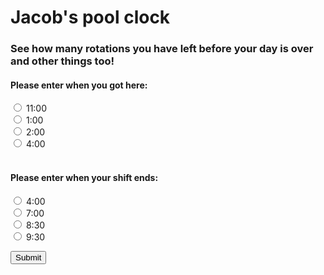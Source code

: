 <h1>Jacob's pool clock </h1>
<h3>See how many rotations you have left before your day is over and other things too!</h3>
<h4> Please enter when you got here: </h4>
<input type="radio" id="time" name="time" value="11">
<label for="time1">11:00</label><br>
<input type="radio" id="time" name="time" value="1">
<label for="time1">1:00</label><br>
<input type="radio" id="time" name="time" value="2">
<label for="time1">2:00</label><br>
<input type="radio" id="time" name="time" value="4">
<label for="time1">4:00</label><br>
<br>
<h4> Please enter when your shift ends: </h4>
<input type="radio" id="time" name="time2" value="4">
<label for="time1">4:00</label><br>
<input type="radio" id="time" name="time2" value="7">
<label for="time1">7:00</label><br>
<input type="radio" id="time" name="time2" value="8.5">
<label for="time1">8:30</label><br>
<input type="radio" id="time" name="time2" value="9.5">
<label for="time1">9:30</label><br>

<button onclick="script()">Submit</button>

<script>
function script(){
var radios = document.getElementsByName('time');
var radios2 = document.getElementsByName('time2'); 
var timeIN = 0;
var timeOut = 0;
for (var i = 0, length = radios.length; i < length; i++) {
  if (radios[i].checked) {
    timeIN = radios[i].checked;
    break;
  }
}
  
  for (var i = 0, length = radios.length; i < length; i++) {
  if (radios[i].checked) {
    timeOUT = radios[i].checked;
    break;
  }
}
}
  </script>

